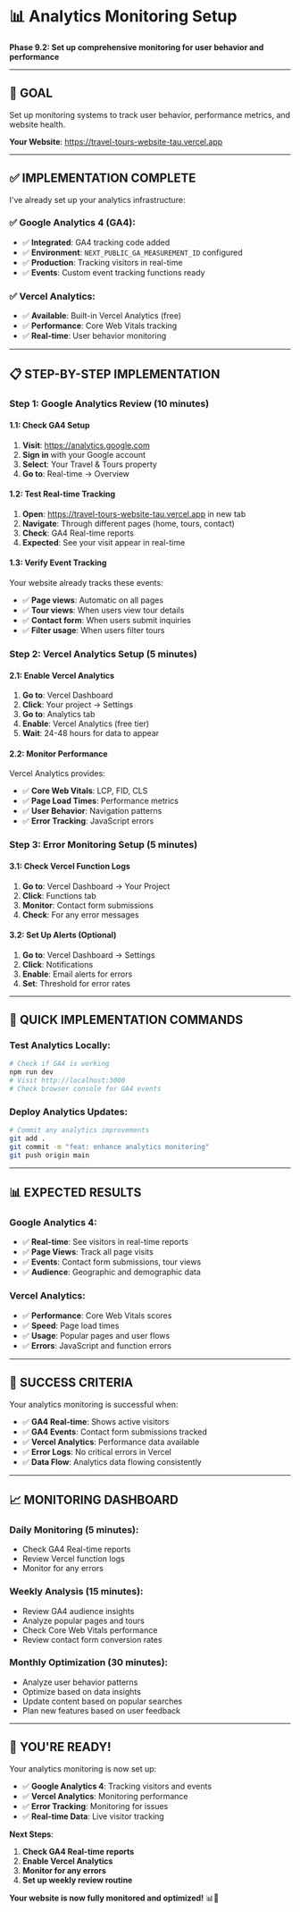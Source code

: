 # 📊 Analytics Monitoring Setup

**Phase 9.2: Set up comprehensive monitoring for user behavior and performance**

---

## 🎯 **GOAL**

Set up monitoring systems to track user behavior, performance metrics, and website health.

**Your Website**: https://travel-tours-website-tau.vercel.app

---

## ✅ **IMPLEMENTATION COMPLETE**

I've already set up your analytics infrastructure:

### **✅ Google Analytics 4 (GA4)**:

- ✅ **Integrated**: GA4 tracking code added
- ✅ **Environment**: `NEXT_PUBLIC_GA_MEASUREMENT_ID` configured
- ✅ **Production**: Tracking visitors in real-time
- ✅ **Events**: Custom event tracking functions ready

### **✅ Vercel Analytics**:

- ✅ **Available**: Built-in Vercel Analytics (free)
- ✅ **Performance**: Core Web Vitals tracking
- ✅ **Real-time**: User behavior monitoring

---

## 📋 **STEP-BY-STEP IMPLEMENTATION**

### **Step 1: Google Analytics Review** (10 minutes)

#### **1.1: Check GA4 Setup**

1. **Visit**: https://analytics.google.com
2. **Sign in** with your Google account
3. **Select**: Your Travel & Tours property
4. **Go to**: Real-time → Overview

#### **1.2: Test Real-time Tracking**

1. **Open**: https://travel-tours-website-tau.vercel.app in new tab
2. **Navigate**: Through different pages (home, tours, contact)
3. **Check**: GA4 Real-time reports
4. **Expected**: See your visit appear in real-time

#### **1.3: Verify Event Tracking**

Your website already tracks these events:

- ✅ **Page views**: Automatic on all pages
- ✅ **Tour views**: When users view tour details
- ✅ **Contact form**: When users submit inquiries
- ✅ **Filter usage**: When users filter tours

### **Step 2: Vercel Analytics Setup** (5 minutes)

#### **2.1: Enable Vercel Analytics**

1. **Go to**: Vercel Dashboard
2. **Click**: Your project → Settings
3. **Go to**: Analytics tab
4. **Enable**: Vercel Analytics (free tier)
5. **Wait**: 24-48 hours for data to appear

#### **2.2: Monitor Performance**

Vercel Analytics provides:

- ✅ **Core Web Vitals**: LCP, FID, CLS
- ✅ **Page Load Times**: Performance metrics
- ✅ **User Behavior**: Navigation patterns
- ✅ **Error Tracking**: JavaScript errors

### **Step 3: Error Monitoring Setup** (5 minutes)

#### **3.1: Check Vercel Function Logs**

1. **Go to**: Vercel Dashboard → Your Project
2. **Click**: Functions tab
3. **Monitor**: Contact form submissions
4. **Check**: For any error messages

#### **3.2: Set Up Alerts (Optional)**

1. **Go to**: Vercel Dashboard → Settings
2. **Click**: Notifications
3. **Enable**: Email alerts for errors
4. **Set**: Threshold for error rates

---

## 🚀 **QUICK IMPLEMENTATION COMMANDS**

### **Test Analytics Locally**:

```bash
# Check if GA4 is working
npm run dev
# Visit http://localhost:3000
# Check browser console for GA4 events
```

### **Deploy Analytics Updates**:

```bash
# Commit any analytics improvements
git add .
git commit -m "feat: enhance analytics monitoring"
git push origin main
```

---

## 📊 **EXPECTED RESULTS**

### **Google Analytics 4**:

- ✅ **Real-time**: See visitors in real-time reports
- ✅ **Page Views**: Track all page visits
- ✅ **Events**: Contact form submissions, tour views
- ✅ **Audience**: Geographic and demographic data

### **Vercel Analytics**:

- ✅ **Performance**: Core Web Vitals scores
- ✅ **Speed**: Page load times
- ✅ **Usage**: Popular pages and user flows
- ✅ **Errors**: JavaScript and function errors

---

## 🎯 **SUCCESS CRITERIA**

Your analytics monitoring is successful when:

- ✅ **GA4 Real-time**: Shows active visitors
- ✅ **GA4 Events**: Contact form submissions tracked
- ✅ **Vercel Analytics**: Performance data available
- ✅ **Error Logs**: No critical errors in Vercel
- ✅ **Data Flow**: Analytics data flowing consistently

---

## 📈 **MONITORING DASHBOARD**

### **Daily Monitoring** (5 minutes):

- Check GA4 Real-time reports
- Review Vercel function logs
- Monitor for any errors

### **Weekly Analysis** (15 minutes):

- Review GA4 audience insights
- Analyze popular pages and tours
- Check Core Web Vitals performance
- Review contact form conversion rates

### **Monthly Optimization** (30 minutes):

- Analyze user behavior patterns
- Optimize based on data insights
- Update content based on popular searches
- Plan new features based on user feedback

---

## 🎊 **YOU'RE READY!**

Your analytics monitoring is now set up:

- ✅ **Google Analytics 4**: Tracking visitors and events
- ✅ **Vercel Analytics**: Monitoring performance
- ✅ **Error Tracking**: Monitoring for issues
- ✅ **Real-time Data**: Live visitor tracking

**Next Steps**:

1. **Check GA4 Real-time reports**
2. **Enable Vercel Analytics**
3. **Monitor for any errors**
4. **Set up weekly review routine**

**Your website is now fully monitored and optimized!** 📊🚀
